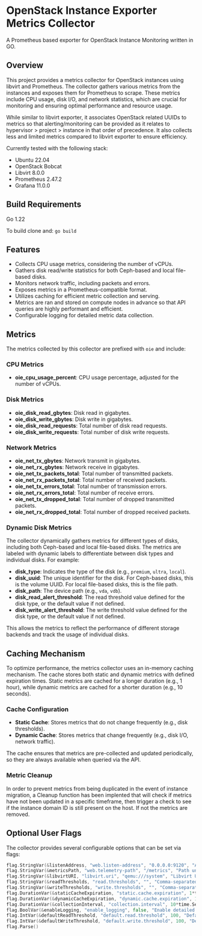 # OpenStack Instance Exporter Metrics Collector

A Prometheus based exporter for OpenStack Instance Monitoring written in GO. 

## Overview

This project provides a metrics collector for OpenStack instances using libvirt and Prometheus. The collector gathers various metrics from the instances and exposes them for Prometheus to scrape. These metrics include CPU usage, disk I/O, and network statistics, which are crucial for monitoring and ensuring optimal performance and resource usage.

While similar to libvirt exporter, it associates OpenStack related UUIDs to metrics so that alerting/monitoring can be provided as it relates to hypervisor > project > instance in that order of precedence. It also collects less and limited metrics compared to libvirt exporter to ensure efficiency. 

Currently tested with the following stack:

- Ubuntu 22.04
- OpenStack Bobcat
- Libvirt 8.0.0
- Prometheus 2.47.2
- Grafana 11.0.0

## Build Requirements

Go 1.22

To build clone and: `go build`

## Features

- Collects CPU usage metrics, considering the number of vCPUs.
- Gathers disk read/write statistics for both Ceph-based and local file-based disks.
- Monitors network traffic, including packets and errors.
- Exposes metrics in a Prometheus-compatible format.
- Utilizes caching for efficient metric collection and serving.
- Metrics are ran and stored on compute nodes in advance so that API queries are highly performant and efficient.
- Configurable logging for detailed metric data collection.

## Metrics

The metrics collected by this collector are prefixed with `oie` and include:

### CPU Metrics

- **oie_cpu_usage_percent**: CPU usage percentage, adjusted for the number of vCPUs.

### Disk Metrics

- **oie_disk_read_gbytes**: Disk read in gigabytes.
- **oie_disk_write_gbytes**: Disk write in gigabytes.
- **oie_disk_read_requests**: Total number of disk read requests.
- **oie_disk_write_requests**: Total number of disk write requests.

### Network Metrics

- **oie_net_tx_gbytes**: Network transmit in gigabytes.
- **oie_net_rx_gbytes**: Network receive in gigabytes.
- **oie_net_tx_packets_total**: Total number of transmitted packets.
- **oie_net_rx_packets_total**: Total number of received packets.
- **oie_net_tx_errors_total**: Total number of transmission errors.
- **oie_net_rx_errors_total**: Total number of receive errors.
- **oie_net_tx_dropped_total**: Total number of dropped transmitted packets.
- **oie_net_rx_dropped_total**: Total number of dropped received packets.

### Dynamic Disk Metrics

The collector dynamically gathers metrics for different types of disks, including both Ceph-based and local file-based disks. The metrics are labeled with dynamic labels to differentiate between disk types and individual disks. For example:

- **disk_type**: Indicates the type of the disk (e.g., `premium`, `ultra`, `local`).
- **disk_uuid**: The unique identifier for the disk. For Ceph-based disks, this is the volume UUID. For local file-based disks, this is the file path.
- **disk_path**: The device path (e.g., `vda`, `vdb`).
- **disk_read_alert_threshold**: The read threshold value defined for the disk type, or the default value if not defined.
- **disk_write_alert_threshold**: The write threshold value defined for the disk type, or the default value if not defined.

This allows the metrics to reflect the performance of different storage backends and track the usage of individual disks.

## Caching Mechanism

To optimize performance, the metrics collector uses an in-memory caching mechanism. The cache stores both static and dynamic metrics with defined expiration times. Static metrics are cached for a longer duration (e.g., 1 hour), while dynamic metrics are cached for a shorter duration (e.g., 10 seconds).

### Cache Configuration

- **Static Cache**: Stores metrics that do not change frequently (e.g., disk thresholds).
- **Dynamic Cache**: Stores metrics that change frequently (e.g., disk I/O, network traffic).

The cache ensures that metrics are pre-collected and updated periodically, so they are always available when queried via the API.

### Metric Cleanup

In order to prevent metrics from being duplicated in the event of instance migration, a Cleanup function has been implented that will check if metrics have not been updated in a specific timeframe, then trigger a check to see if the instance domain ID is still present on the host. If not the metrics are removed.

## Optional User Flags

The collector provides several configurable options that can be set via flags:

```go
flag.StringVar(&listenAddress, "web.listen-address", "0.0.0.0:9120", "Address to listen on for web interface and telemetry.")
flag.StringVar(&metricsPath, "web.telemetry-path", "/metrics", "Path under which to expose metrics.")
flag.StringVar(&libvirtURI, "libvirt.uri", "qemu:///system", "Libvirt URI from which to extract metrics.")
flag.StringVar(&readThresholds, "read.thresholds", "", "Comma-separated list of read thresholds. eg -read.thresholds='default:500'")
flag.StringVar(&writeThresholds, "write.thresholds", "", "Comma-separated list of write thresholds. eg -write.thresholds='default:500'")
flag.DurationVar(&staticCacheExpiration, "static.cache.expiration", 1*time.Hour, "Expiration duration for the cache of static values")
flag.DurationVar(&dynamicCacheExpiration, "dynamic.cache.expiration", 10*time.Second, "Expiration duration for the cache of dynamic values")
flag.DurationVar(&collectionInterval, "collection.interval", 10*time.Second, "Interval at which to collect metrics in the background")
flag.BoolVar(&enableLogging, "enable_logging", false, "Enable detailed logging of metrics data")
flag.IntVar(&defaultReadThreshold, "default.read.threshold", 100, "Default read threshold if none provided")
flag.IntVar(&defaultWriteThreshold, "default.write.threshold", 100, "Default write threshold if none provided")
flag.Parse()